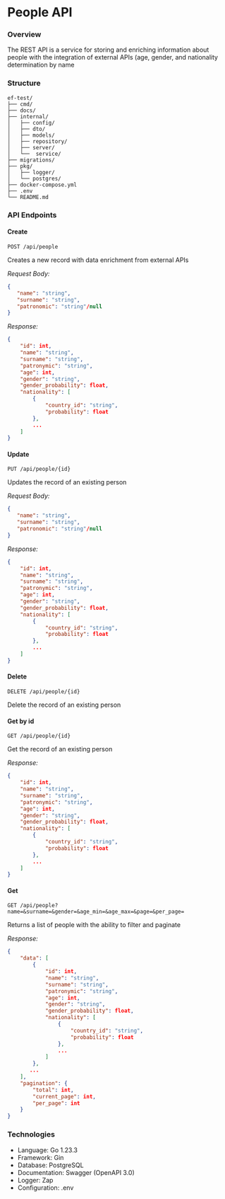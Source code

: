 # People API

### Overview
The REST API is a service for storing and enriching information about people with the integration of external APIs (age, gender, and nationality determination by name

### Structure

```
ef-test/
├── cmd/
├── docs/
├── internal/
│   ├── config/
│   ├── dto/
│   ├── models/
│   ├── repository/
│   ├── server/
│   └──  service/
├── migrations/
├── pkg/
│   ├── logger/
│   └── postgres/
├── docker-compose.yml   
├── .env            
└── README.md      
```
### API Endpoints
#### Create
`POST /api/people`

Creates a new record with data enrichment from external APIs

*Request Body:*
``` json
{
   "name": "string",
   "surname": "string",
   "patronomic": "string"/null
}
```

*Response:*
``` json
{
    "id": int,
    "name": "string",
    "surname": "string",
    "patronymic": "string",
    "age": int,
    "gender": "string",
    "gender_probability": float,
    "nationality": [
        {
            "country_id": "string",
            "probability": float
        },
        ...
    ]
}
```

#### Update
`PUT /api/people/{id}`

Updates the record of an existing person

*Request Body:*
``` json
{
   "name": "string",
   "surname": "string",
   "patronomic": "string"/null
}
```

*Response:*
``` json
{
    "id": int,
    "name": "string",
    "surname": "string",
    "patronymic": "string",
    "age": int,
    "gender": "string",
    "gender_probability": float,
    "nationality": [
        {
            "country_id": "string",
            "probability": float
        },
        ...
    ]
}
```

#### Delete
`DELETE /api/people/{id}`

Delete the record of an existing person

#### Get by id
`GET /api/people/{id}`

Get the record of an existing person

*Response:*
``` json
{
    "id": int,
    "name": "string",
    "surname": "string",
    "patronymic": "string",
    "age": int,
    "gender": "string",
    "gender_probability": float,
    "nationality": [
        {
            "country_id": "string",
            "probability": float
        },
        ...
    ]
}
```

#### Get 
`GET /api/people?name=&surname=&gender=&age_min=&age_max=&page=&per_page=`

Returns a list of people with the ability to filter and paginate

*Response:*
``` json
{
    "data": [
        {
            "id": int,
            "name": "string",
            "surname": "string",
            "patronymic": "string",
            "age": int,
            "gender": "string",
            "gender_probability": float,
            "nationality": [
                {
                    "country_id": "string",
                    "probability": float
                },
                ...
            ]
        },
       ...
    ],
    "pagination": {
        "total": int,
        "current_page": int,
        "per_page": int
    }
}
```


### Technologies
- Language: Go 1.23.3
- Framework: Gin
- Database: PostgreSQL
- Documentation: Swagger (OpenAPI 3.0)
- Logger: Zap
- Configuration: .env
